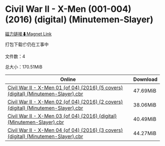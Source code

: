 # Civil War II - X-Men (001-004) (2016) (digital) (Minutemen-Slayer)

[磁力链接⬇Magnet Link](magnet:?xt=urn:btih:a28b694ba8f673651223af13293018087598ade8&dn=Civil%20War%20II%20-%20X-Men%20%28001-004%29%20%282016%29%20%28digital%29%20%28Minutemen-Slayer%29)

打包下载📦仍在工事中

文件数：4

总大小：170.51MiB

Online | Download
--- | ---
[Civil War II - X-Men 01 (of 04) (2016) (5 covers) (digital) (Minutemen-Slayer).cbr](https://github.com/alicewish/markdown/blob/master/comic/Civil-War-II-X-Men-01-of-04-2016-5-covers-digital-Minutemen-Slayer-cbr.md) | 47.69MiB
[Civil War II - X-Men 02 (of 04) (2016) (2 covers) (digital) (Minutemen-Slayer).cbr](https://github.com/alicewish/markdown/blob/master/comic/Civil-War-II-X-Men-02-of-04-2016-2-covers-digital-Minutemen-Slayer-cbr.md) | 38.06MiB
[Civil War II - X-Men 03 (of 04) (2016) (digital) (Minutemen-Slayer).cbr](https://github.com/alicewish/markdown/blob/master/comic/Civil-War-II-X-Men-03-of-04-2016-digital-Minutemen-Slayer-cbr.md) | 40.49MiB
[Civil War II - X-Men 04 (of 04) (2016) (3 covers) (digital) (Minutemen-Slayer).cbr](https://github.com/alicewish/markdown/blob/master/comic/Civil-War-II-X-Men-04-of-04-2016-3-covers-digital-Minutemen-Slayer-cbr.md) | 44.27MiB